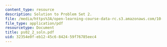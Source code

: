 ```yaml
---
content_type: resource
description: Solution to Problem Set 2.
file: /media/https%3A/open-learning-course-data-rc.s3.amazonaws.com/10-40-chemical-engineering-thermodynamics-fall-2003/32354e0feb1245c6842459f76785eec4_ps02_2_soln.pdf
file_type: application/pdf
resourcetype: Document
title: ps02_2_soln.pdf
uid: 32354e0f-eb12-45c6-8424-59f76785eec4
---
```

